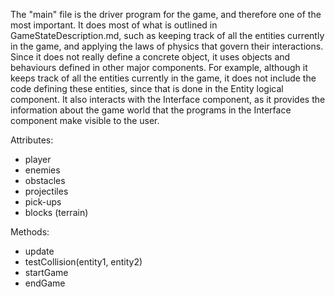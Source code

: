 The "main" file is the driver program for the game, and therefore one of the most important. It does most of what is outlined
in GameStateDescription.md, such as keeping track of all the entities currently in the game, and applying the laws 
of physics that govern their interactions. Since it does not really define a concrete object, it uses objects and behaviours
defined in other major components. For example, although it keeps track of all the entities currently in the game, it does 
not include the code defining these entities, since that is done in the Entity logical component. It also interacts with the Interface 
component, as it provides the information about the game world that the programs in the Interface component make visible to the 
user.

Attributes:
<ul>
  <li>player</li>
  <li>enemies</li>
  <li>obstacles</li>
  <li>projectiles</li>
  <li>pick-ups</li>
  <li>blocks (terrain)</li>
</ul>

Methods:
<ul>
  <li>update</li>
  <li>testCollision(entity1, entity2)</li>
  <li>startGame</li>
  <li>endGame</li>
</ul>
